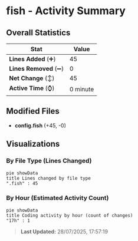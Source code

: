 # fish - Activity Summary 

## Overall Statistics

| Stat                   | Value                                                             |
| ---------------------- | ----------------------------------------------------------------- |
| **Lines Added** (➕)   | 45                                          |
| **Lines Removed** (➖) | 0                                        |
| **Net Change** (↕)    | 45                |
| **Active Time** (⌚)   | 0 minute |


## Modified Files
- **config.fish** (+45, -0)

## Visualizations

### By File Type (Lines Changed)

```mermaid
pie showData
title Lines changed by file type
".fish" : 45
```

### By Hour (Estimated Activity Count)

```mermaid
pie showData
title Coding activity by hour (count of changes)
"17h" : 1
```


> **Last Updated:** 28/07/2025, 17:57:19